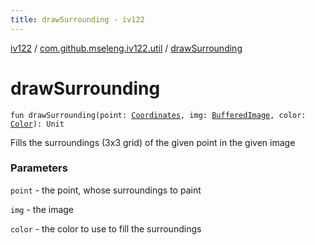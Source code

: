 ```yaml
---
title: drawSurrounding - iv122
---
```


[iv122](../index.md) / [com.github.mseleng.iv122.util](index.md) / [drawSurrounding](.)

# drawSurrounding

`fun drawSurrounding(point: `[`Coordinates`](-coordinates/index.md)`, img: `[`BufferedImage`](http://docs.oracle.com/javase/6/docs/api/java/awt/image/BufferedImage.html)`, color: `[`Color`](http://docs.oracle.com/javase/6/docs/api/java/awt/Color.html)`): Unit`

Fills the surroundings (3x3 grid) of the given point in the given image

### Parameters

`point` - the point, whose surroundings to paint

`img` - the image

`color` - the color to use to fill the surroundings